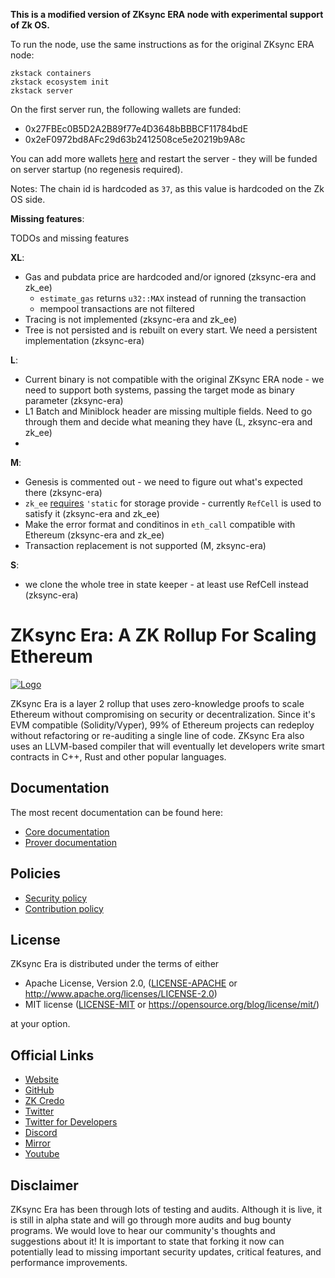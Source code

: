 **This is a modified version of ZKsync ERA node with experimental support of Zk OS.**

To run the node, use the same instructions as for the original ZKsync ERA node:
```
zkstack containers
zkstack ecosystem init
zkstack server
```

On the first server run, the following wallets are funded:
* 0x27FBEc0B5D2A2B89f77e4D3648bBBBCF11784bdE
* 0x2eF0972bd8AFc29d63b2412508ce5e20219b9A8c

You can add more wallets [here](https://github.com/matter-labs/zksync-era/blob/zkos-dev/core/node/zkos_state_keeper/src/keeper.rs#L188) and restart the server - they will be funded on server startup (no regenesis required).


Notes: The chain id is hardcoded as `37`, as this value is hardcoded on the Zk OS side.

**Missing features**:

TODOs and missing features

**XL**:
* Gas and pubdata price are hardcoded and/or ignored (zksync-era and zk_ee)
    * `estimate_gas` returns `u32::MAX` instead of running the transaction
    * mempool transactions are not filtered
* Tracing is not implemented (zksync-era and zk_ee)
* Tree is not persisted and is rebuilt on every start. We need a persistent implementation (zksync-era)

**L**:
* Current binary is not compatible with the original ZKsync ERA node - we need to support both systems, passing the target mode as binary parameter (zksync-era)
* L1 Batch and Miniblock header are missing multiple fields. Need to go through them and decide what meaning they have (L, zksync-era and zk_ee)
* 
**M**:
* Genesis is commented out - we need to figure out what's expected there (zksync-era)
* `zk_ee` [requires](https://github.com/matter-labs/zk_ee/blob/main/forward_system/src/run/tree.rs#L9) `'static` for storage provide - currently `RefCell` is used to satisfy it (zksync-era and zk_ee)
* Make the error format and conditinos in `eth_call` compatible with Ethereum (zksync-era and zk_ee)
* Transaction replacement is not supported (M, zksync-era)

**S**:
* we clone the whole tree in state keeper - at least use RefCell instead (zksync-era)


# ZKsync Era: A ZK Rollup For Scaling Ethereum

[![Logo](eraLogo.png)](https://zksync.io/)

ZKsync Era is a layer 2 rollup that uses zero-knowledge proofs to scale Ethereum without compromising on security or
decentralization. Since it's EVM compatible (Solidity/Vyper), 99% of Ethereum projects can redeploy without refactoring
or re-auditing a single line of code. ZKsync Era also uses an LLVM-based compiler that will eventually let developers
write smart contracts in C++, Rust and other popular languages.

## Documentation

The most recent documentation can be found here:

- [Core documentation](https://matter-labs.github.io/zksync-era/core/latest/)
- [Prover documentation](https://matter-labs.github.io/zksync-era/prover/latest/)

## Policies

- [Security policy](SECURITY.md)
- [Contribution policy](CONTRIBUTING.md)

## License

ZKsync Era is distributed under the terms of either

- Apache License, Version 2.0, ([LICENSE-APACHE](LICENSE-APACHE) or <http://www.apache.org/licenses/LICENSE-2.0>)
- MIT license ([LICENSE-MIT](LICENSE-MIT) or <https://opensource.org/blog/license/mit/>)

at your option.

## Official Links

- [Website](https://zksync.io/)
- [GitHub](https://github.com/matter-labs)
- [ZK Credo](https://github.com/zksync/credo)
- [Twitter](https://twitter.com/zksync)
- [Twitter for Developers](https://twitter.com/zkSyncDevs)
- [Discord](https://join.zksync.dev/)
- [Mirror](https://zksync.mirror.xyz/)
- [Youtube](https://www.youtube.com/@zkSync-era)

## Disclaimer

ZKsync Era has been through lots of testing and audits. Although it is live, it is still in alpha state and will go
through more audits and bug bounty programs. We would love to hear our community's thoughts and suggestions about it! It
is important to state that forking it now can potentially lead to missing important security updates, critical features,
and performance improvements.
